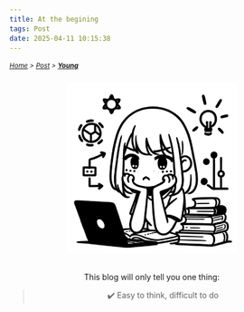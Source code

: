 ```yaml
---
title: At the begining
tags: Post
date: 2025-04-11 10:15:38
---
```

*<small>[Home](/About/index.html) > [Post](/tags/Post/index.html) > **[Young](/2025/04/11/Post/Young/index.html)</small>***

<h3 id="power-bi-section"></h3>
<div align="center">
    <img src="/picture/think.png" width="300" height="300"/>
</div>

<br>

<div style="text-align: center;">
  <p>
    This blog will only tell you one thing:
  </p>
  <blockquote>
    <p>✔️ Easy to think, difficult to do</p>
  </blockquote>
</div>
